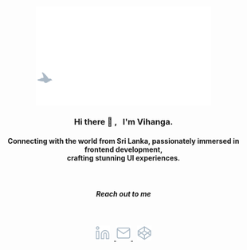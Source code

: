 <p align="center">
<img align="center" src="https://raw.githubusercontent.com/VihangaN/VihangaN/master/img/intro-banner.gif" width="70%" />
</p>
<div>
</div>
<p align="justify">
<H3 align="center">Hi there 👋 , &nbsp;  I'm Vihanga. </H3>
</p>
<p align="center">
<h4 align="center">Connecting with the world from Sri Lanka, passionately immersed in frontend development, <br>   
   crafting stunning UI experiences. </h4>
</p>
</br>
<H5 align="center">Reach out to me </H5>
</br>
<p align="center">
<a href="https://www.linkedin.com/in/avnk/" target="_blank"> <img src="https://raw.githubusercontent.com/VihangaN/VihangaN/master/img/linkedin.svg" alt="linkedin" width="30" height="30"/></a> &nbsp;<a href="mailto:hello@vihanga.dev" target="_blank"> <img src="https://raw.githubusercontent.com/VihangaN/VihangaN/master/img/mail.svg" alt="email" width="30" height="30"/> </a> &nbsp;  <a href="https://codepen.io/vihanga" target="_blank"> <img src="https://raw.githubusercontent.com/VihangaN/VihangaN/master/img/codepen.svg" alt="gmail" width="30" height="30"/> </a>
   </p>
